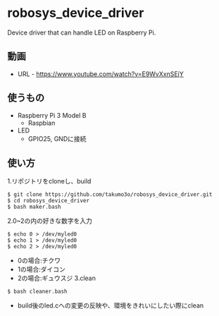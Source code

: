 # robosys_device_driver

Device driver that can handle LED on Raspberry Pi.

## 動画
* URL - https://www.youtube.com/watch?v=E9WvXxnSEjY

## 使うもの
* Raspberry Pi 3 Model B
  * Raspbian
* LED
  * GPIO25, GNDに接続

## 使い方
1.リポジトリをcloneし、build
```
$ git clone https://github.com/takumo3o/robosys_device_driver.git
$ cd robosys_device_driver
$ bash maker.bash
```
2.0~2の内の好きな数字を入力
```
$ echo 0 > /dev/myled0
$ echo 1 > /dev/myled0
$ echo 2 > /dev/myled0
```
  * 0の場合:チクワ
  * 1の場合:ダイコン
  * 2の場合:ギュウスジ
3.clean
```
$ bash cleaner.bash
```
  * build後のled.cへの変更の反映や、環境をきれいにしたい際にclean
